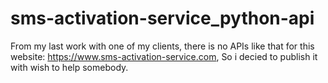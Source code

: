 # sms-activation-service_python-api
From my last work with one of my clients, there is no APIs like that for this website: https://www.sms-activation-service.com, So i decied to publish it with wish to help somebody.
